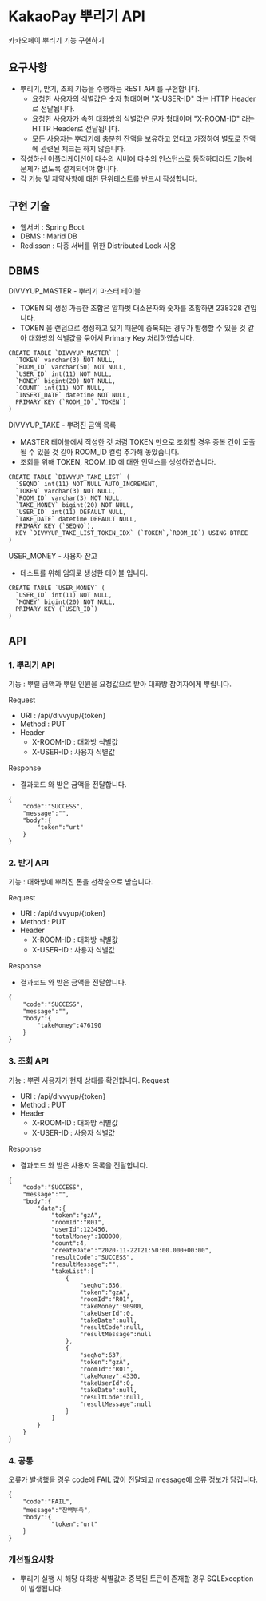 # KakaoPay 뿌리기 API
카카오페이 뿌리기 기능 구현하기

## 요구사항
* 뿌리기, 받기, 조회 기능을 수행하는 REST API 를 구현합니다.
    * 요청한 사용자의 식별값은 숫자 형태이며 "X-USER-ID" 라는 HTTP Header로
전달됩니다.
    * 요청한 사용자가 속한 대화방의 식별값은 문자 형태이며 "X-ROOM-ID" 라는
HTTP Header로 전달됩니다.
    * 모든 사용자는 뿌리기에 충분한 잔액을 보유하고 있다고 가정하여 별도로
잔액에 관련된 체크는 하지 않습니다.
* 작성하신 어플리케이션이 다수의 서버에 다수의 인스턴스로 동작하더라도 기능에
문제가 없도록 설계되어야 합니다.
* 각 기능 및 제약사항에 대한 단위테스트를 반드시 작성합니다.

## 구현 기술
* 웹서버 : Spring Boot
* DBMS : Marid DB
* Redisson : 다중 서버를 위한 Distributed Lock 사용

## DBMS
DIVVYUP_MASTER - 뿌리기 마스터 테이블
* TOKEN 의 생성 가능한 조합은 알파벳 대소문자와 숫자를 조합하면 238328 건입니다.
* TOKEN 을 랜덤으로 생성하고 있기 때문에 중복되는 경우가 발생할 수 있을 것 같아
 대화방의 식별값을 묶어서 Primary Key 처리하였습니다.
````
CREATE TABLE `DIVVYUP_MASTER` (
  `TOKEN` varchar(3) NOT NULL,
  `ROOM_ID` varchar(50) NOT NULL,
  `USER_ID` int(11) NOT NULL,
  `MONEY` bigint(20) NOT NULL,
  `COUNT` int(11) NOT NULL,
  `INSERT_DATE` datetime NOT NULL,
  PRIMARY KEY (`ROOM_ID`,`TOKEN`)
)
````

DIVVYUP_TAKE - 뿌려진 금액 목록
* MASTER 테이블에서 작성한 것 처럼 TOKEN 만으로 조회할 경우 
 중복 건이 도출 될 수 있을 것 같아 ROOM_ID 컬럼 추가해 놓았습니다.
* 조회를 위해 TOKEN, ROOM_ID 에 대한 인덱스를 생성하였습니다.
````
CREATE TABLE `DIVVYUP_TAKE_LIST` (
  `SEQNO` int(11) NOT NULL AUTO_INCREMENT,
  `TOKEN` varchar(3) NOT NULL,
  `ROOM_ID` varchar(3) NOT NULL,
  `TAKE_MONEY` bigint(20) NOT NULL,
  `USER_ID` int(11) DEFAULT NULL,
  `TAKE_DATE` datetime DEFAULT NULL,
  PRIMARY KEY (`SEQNO`),
  KEY `DIVVYUP_TAKE_LIST_TOKEN_IDX` (`TOKEN`,`ROOM_ID`) USING BTREE
) 
````

USER_MONEY - 사용자 잔고
* 테스트를 위해 임의로 생성한 테이블 입니다.
````
CREATE TABLE `USER_MONEY` (
  `USER_ID` int(11) NOT NULL,
  `MONEY` bigint(20) NOT NULL,
  PRIMARY KEY (`USER_ID`)
)
````


## API

### 1. 뿌리기 API
기능 : 뿌릴 금액과 뿌릴 인원을 요청값으로 받아 대화방 참여자에게 뿌립니다.

Request
* URI : /api/divvyup/{token}
* Method : PUT
* Header 
    * X-ROOM-ID : 대화방 식별값
    * X-USER-ID : 사용자 식별값
 
Response
* 결과코드 와 받은 금액을 전달합니다.
````
{
    "code":"SUCCESS",
    "message":"",
    "body":{
        "token":"urt"
    }
}
````
### 2. 받기 API
기능 : 대화방에 뿌려진 돈을 선착순으로 받습니다.

Request
* URI : /api/divvyup/{token}
* Method : PUT
* Header 
    * X-ROOM-ID : 대화방 식별값
    * X-USER-ID : 사용자 식별값
    
Response
* 결과코드 와 받은 금액을 전달합니다.
````
{
    "code":"SUCCESS",
    "message":"",
    "body":{
        "takeMoney":476190
    }
}
````

### 3. 조회 API
기능 : 뿌린 사용자가 현재 상태를 확인합니다.
Request
* URI : /api/divvyup/{token}
* Method : PUT
* Header 
    * X-ROOM-ID : 대화방 식별값
    * X-USER-ID : 사용자 식별값

Response
* 결과코드 와 받은 사용자 목록을 전달합니다.
````
{
    "code":"SUCCESS",
    "message":"",
    "body":{
        "data":{
            "token":"gzA",
            "roomId":"R01",
            "userId":123456,
            "totalMoney":100000,
            "count":4,
            "createDate":"2020-11-22T21:50:00.000+00:00",
            "resultCode":"SUCCESS",
            "resultMessage":"",
            "takeList":[
                {
                    "seqNo":636,
                    "token":"gzA",
                    "roomId":"R01",
                    "takeMoney":90900,
                    "takeUserId":0,
                    "takeDate":null,
                    "resultCode":null,
                    "resultMessage":null
                },
                {
                    "seqNo":637,
                    "token":"gzA",
                    "roomId":"R01",
                    "takeMoney":4330,
                    "takeUserId":0,
                    "takeDate":null,
                    "resultCode":null,
                    "resultMessage":null
                }
            ]
        }
    }
}
````

### 4. 공통
오류가 발생했을 경우 code에 FAIL 값이 전달되고 message에 오류 정보가 담깁니다.
````
{
    "code":"FAIL",
    "message":"잔액부족",
    "body":{
            "token":"urt"
    }
}
````

### 개선필요사항
* 뿌리기 실행 시 해당 대화방 식별값과 중복된 토큰이 존재할 경우 SQLException 이 발생됩니다.